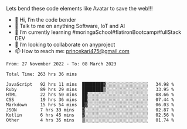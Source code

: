 Lets bend these code elements like Avatar to save the web!!!
- 👋 Hi, I’m the code bender
- 👀 Talk to me on anything Software, IoT and AI
- 🌱 I’m currently learning #moringaSchool#flatironBootcamp#fullStack DEV
- 💞️ I’m looking to collaborate on anyproject
- 📫 How to reach me: princekari475@gmail.com

<!--START_SECTION:waka-->

```text
From: 27 November 2022 - To: 08 March 2023

Total Time: 263 hrs 36 mins

JavaScript   92 hrs 11 mins  ████████▓░░░░░░░░░░░░░░░░   34.98 %
Ruby         89 hrs 29 mins  ████████▒░░░░░░░░░░░░░░░░   33.95 %
HTML         22 hrs 50 mins  ██░░░░░░░░░░░░░░░░░░░░░░░   08.66 %
CSS          19 hrs 36 mins  ██░░░░░░░░░░░░░░░░░░░░░░░   07.44 %
Markdown     15 hrs 54 mins  █▓░░░░░░░░░░░░░░░░░░░░░░░   06.03 %
JSON         7 hrs 33 mins   ▓░░░░░░░░░░░░░░░░░░░░░░░░   02.87 %
Kotlin       6 hrs 45 mins   ▓░░░░░░░░░░░░░░░░░░░░░░░░   02.56 %
Other        4 hrs 35 mins   ▒░░░░░░░░░░░░░░░░░░░░░░░░   01.74 %
```

<!--END_SECTION:waka-->


<!---
prince475/prince475 is a ✨ special ✨ repository because its `README.md` (this file) appears on your GitHub profile.
You can click the Preview link to take a look at your changes.
--->
